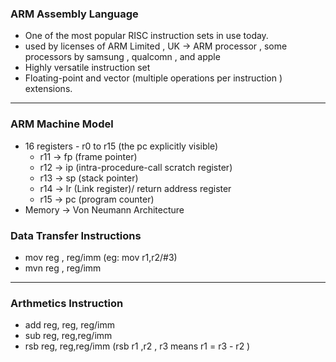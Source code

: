 ### **ARM Assembly Language**
- One of the most popular RISC instruction sets in use today.
- used by licenses of ARM Limited , UK -> ARM processor , some processors by samsung , qualcomn , and apple 
- Highly versatile instruction set 
- Floating-point and vector (multiple operations per instruction ) extensions.

---
### **ARM Machine Model**
- 16 registers - r0 to r15 (the pc explicitly visible)
	- r11 -> fp (frame pointer)
	- r12 -> ip (intra-procedure-call scratch register)
	- r13 -> sp (stack pointer)
	- r14 -> lr (Link register)/ return address register 
	- r15 -> pc (program counter)
- Memory -> Von Neumann Architecture

### **Data Transfer Instructions**
- mov reg , reg/imm (eg: mov r1,r2/#3)
- mvn reg , reg/imm    

---
### **Arthmetics Instruction**
- add reg, reg, reg/imm
- sub reg, reg,reg/imm
- rsb  reg, reg,reg/imm  (rsb r1 ,r2 , r3 means  r1 = r3 - r2  )